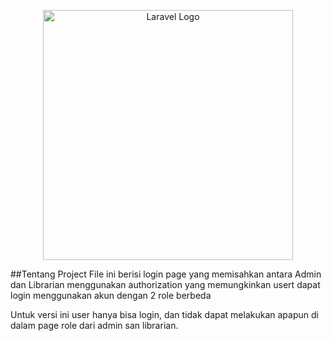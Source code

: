 <p align="center"><a href="https://laravel.com" target="_blank"><img src="https://raw.githubusercontent.com/laravel/art/master/logo-lockup/5%20SVG/2%20CMYK/1%20Full%20Color/laravel-logolockup-cmyk-red.svg" width="400" alt="Laravel Logo"></a></p>

##Tentang Project
File ini berisi login page yang memisahkan antara Admin dan Librarian menggunakan authorization yang memungkinkan usert dapat login menggunakan akun dengan 2 role berbeda

Untuk versi ini user hanya bisa login, dan tidak dapat melakukan apapun di dalam page role dari admin san librarian.
